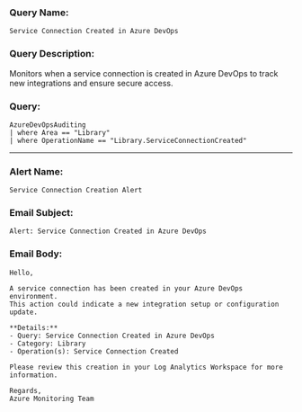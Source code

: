 ### Query Name:  
`Service Connection Created in Azure DevOps`

### Query Description:  
Monitors when a service connection is created in Azure DevOps to track new integrations and ensure secure access.

### Query:  
```kql
AzureDevOpsAuditing
| where Area == "Library"
| where OperationName == "Library.ServiceConnectionCreated"
```

---

### Alert Name:  
`Service Connection Creation Alert`

### Email Subject:  
`Alert: Service Connection Created in Azure DevOps`

### Email Body:  
```
Hello,

A service connection has been created in your Azure DevOps environment.  
This action could indicate a new integration setup or configuration update.

**Details:**  
- Query: Service Connection Created in Azure DevOps  
- Category: Library  
- Operation(s): Service Connection Created

Please review this creation in your Log Analytics Workspace for more information.

Regards,  
Azure Monitoring Team
```
